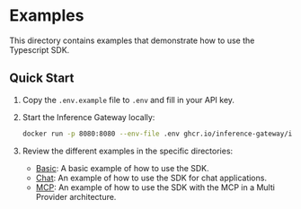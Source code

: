 # Examples

This directory contains examples that demonstrate how to use the Typescript SDK.

## Quick Start

1. Copy the `.env.example` file to `.env` and fill in your API key.

2. Start the Inference Gateway locally:

   ```bash
   docker run -p 8080:8080 --env-file .env ghcr.io/inference-gateway/inference-gateway:latest
   ```

3. Review the different examples in the specific directories:

   - [Basic](./basic): A basic example of how to use the SDK.
   - [Chat](./chat): An example of how to use the SDK for chat applications.
   - [MCP](./mcp): An example of how to use the SDK with the MCP in a Multi Provider architecture.
